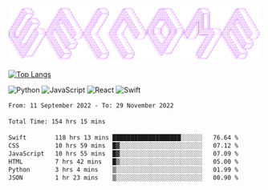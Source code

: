 
![ezcv logo](https://raw.githubusercontent.com/adammgerber/images/main/Welcome.png)

[![Top Langs](https://github-readme-stats.vercel.app/api/top-langs/?username=adammgerber&layout=compact)](https://github.com/anuraghazra/github-readme-stats)

![Python](https://img.shields.io/badge/python-3670A0?style=for-the-badge&logo=python&logoColor=ffdd54)
![JavaScript](https://img.shields.io/badge/javascript-%23323330.svg?style=for-the-badge&logo=javascript&logoColor=%23F7DF1E)
![React](https://img.shields.io/badge/react-%2320232a.svg?style=for-the-badge&logo=react&logoColor=%2361DAFB)
![Swift](https://img.shields.io/badge/swift-F54A2A?style=for-the-badge&logo=swift&logoColor=white)

<!--📊 &nbsp;**Time spent coding**-->

<!--START_SECTION:waka-->

```text
From: 11 September 2022 - To: 29 November 2022

Total Time: 154 hrs 15 mins

Swift        118 hrs 13 mins ███████████████████░░░░░░   76.64 %
CSS          10 hrs 59 mins  █▓░░░░░░░░░░░░░░░░░░░░░░░   07.12 %
JavaScript   10 hrs 55 mins  █▓░░░░░░░░░░░░░░░░░░░░░░░   07.09 %
HTML         7 hrs 42 mins   █▒░░░░░░░░░░░░░░░░░░░░░░░   05.00 %
Python       3 hrs 4 mins    ▒░░░░░░░░░░░░░░░░░░░░░░░░   01.99 %
JSON         1 hr 23 mins    ▒░░░░░░░░░░░░░░░░░░░░░░░░   00.90 %
```

<!--END_SECTION:waka-->

